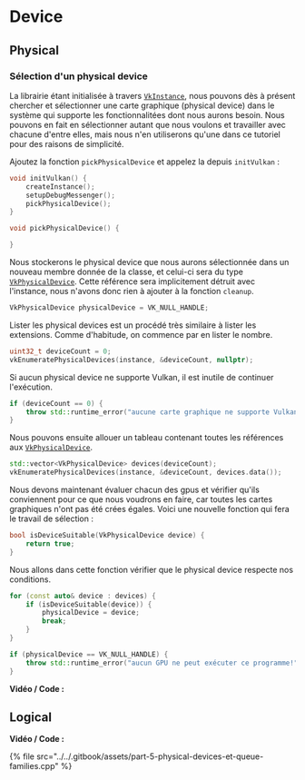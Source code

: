 # Device

## Physical

### Sélection d'un physical device <a id="page_Slection-d-un-physical-device"></a>

La librairie étant initialisée à travers [`VkInstance`](https://www.khronos.org/registry/vulkan/specs/1.0/man/html/VkInstance.html), nous pouvons dès à présent chercher et sélectionner une carte graphique \(physical device\) dans le système qui supporte les fonctionnalitées dont nous aurons besoin. Nous pouvons en fait en sélectionner autant que nous voulons et travailler avec chacune d'entre elles, mais nous n'en utiliserons qu'une dans ce tutoriel pour des raisons de simplicité.

Ajoutez la fonction `pickPhysicalDevice` et appelez la depuis `initVulkan` :

```cpp
void initVulkan() {
    createInstance();
    setupDebugMessenger();
    pickPhysicalDevice();
}

void pickPhysicalDevice() {

}
```

Nous stockerons le physical device que nous aurons sélectionnée dans un nouveau membre donnée de la classe, et celui-ci sera du type [`VkPhysicalDevice`](https://www.khronos.org/registry/vulkan/specs/1.0/man/html/VkPhysicalDevice.html). Cette référence sera implicitement détruit avec l'instance, nous n'avons donc rien à ajouter à la fonction `cleanup`.

```cpp
VkPhysicalDevice physicalDevice = VK_NULL_HANDLE;
```

Lister les physical devices est un procédé très similaire à lister les extensions. Comme d'habitude, on commence par en lister le nombre.

```cpp
uint32_t deviceCount = 0;
vkEnumeratePhysicalDevices(instance, &deviceCount, nullptr);
```

Si aucun physical device ne supporte Vulkan, il est inutile de continuer l'exécution.

```cpp
if (deviceCount == 0) {
    throw std::runtime_error("aucune carte graphique ne supporte Vulkan!");
}
```

 Nous pouvons ensuite allouer un tableau contenant toutes les références aux [`VkPhysicalDevice`](https://www.khronos.org/registry/vulkan/specs/1.0/man/html/VkPhysicalDevice.html).

```cpp
std::vector<VkPhysicalDevice> devices(deviceCount);
vkEnumeratePhysicalDevices(instance, &deviceCount, devices.data());
```

Nous devons maintenant évaluer chacun des gpus et vérifier qu'ils conviennent pour ce que nous voudrons en faire, car toutes les cartes graphiques n'ont pas été crées égales. Voici une nouvelle fonction qui fera le travail de sélection :

```cpp
bool isDeviceSuitable(VkPhysicalDevice device) {
    return true;
}
```

Nous allons dans cette fonction vérifier que le physical device respecte nos conditions.

```cpp
for (const auto& device : devices) {
    if (isDeviceSuitable(device)) {
        physicalDevice = device;
        break;
    }
}

if (physicalDevice == VK_NULL_HANDLE) {
    throw std::runtime_error("aucun GPU ne peut exécuter ce programme!");
}
```

**Vidéo / Code :**

## Logical



**Vidéo / Code :**

{% file src="../../.gitbook/assets/part-5-physical-devices-et-queue-families.cpp" %}

